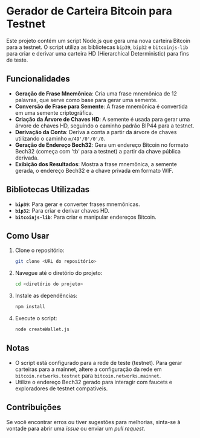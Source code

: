 # Gerador de Carteira Bitcoin para Testnet

Este projeto contém um script Node.js que gera uma nova carteira Bitcoin para a testnet. O script utiliza as bibliotecas `bip39`, `bip32` e `bitcoinjs-lib` para criar e derivar uma carteira HD (Hierarchical Deterministic) para fins de teste.

## Funcionalidades

- **Geração de Frase Mnemônica**: Cria uma frase mnemônica de 12 palavras, que serve como base para gerar uma semente.
- **Conversão de Frase para Semente**: A frase mnemônica é convertida em uma semente criptográfica.
- **Criação da Árvore de Chaves HD**: A semente é usada para gerar uma árvore de chaves HD, seguindo o caminho padrão BIP44 para a testnet.
- **Derivação da Conta**: Deriva a conta a partir da árvore de chaves utilizando o caminho `m/49'/0'/0'/0`.
- **Geração de Endereço Bech32**: Gera um endereço Bitcoin no formato Bech32 (começa com 'tb' para a testnet) a partir da chave pública derivada.
- **Exibição dos Resultados**: Mostra a frase mnemônica, a semente gerada, o endereço Bech32 e a chave privada em formato WIF.

## Bibliotecas Utilizadas

- **`bip39`**: Para gerar e converter frases mnemônicas.
- **`bip32`**: Para criar e derivar chaves HD.
- **`bitcoinjs-lib`**: Para criar e manipular endereços Bitcoin.

## Como Usar

1. Clone o repositório:
    ```bash
    git clone <URL do repositório>
    ```

2. Navegue até o diretório do projeto:
    ```bash
    cd <diretório do projeto>
    ```

3. Instale as dependências:
    ```bash
    npm install
    ```

4. Execute o script:
    ```bash
    node createWallet.js
    ```

## Notas

- O script está configurado para a rede de teste (testnet). Para gerar carteiras para a mainnet, altere a configuração da rede em `bitcoin.networks.testnet` para `bitcoin.networks.mainnet`.
- Utilize o endereço Bech32 gerado para interagir com faucets e exploradores de testnet compatíveis.

## Contribuições

Se você encontrar erros ou tiver sugestões para melhorias, sinta-se à vontade para abrir uma *issue* ou enviar um *pull request*.
